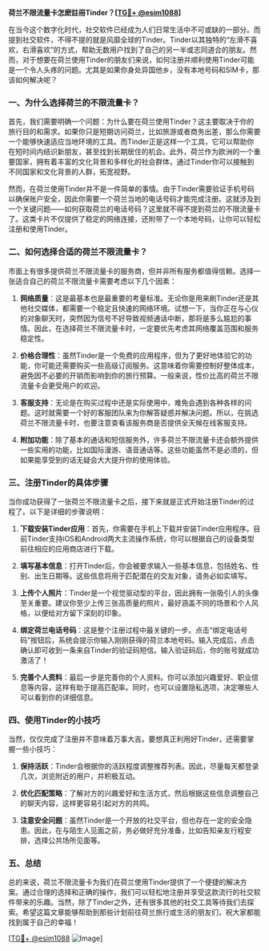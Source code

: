**荷兰不限流量卡怎麽註冊Tinder？[[TG💪+ @esim1088](https://t.me/s/esim1088)]**

在当今这个数字化时代，社交软件已经成为人们日常生活中不可或缺的一部分。而提到社交软件，不得不提的就是风靡全球的Tinder。Tinder以其独特的“左滑不喜欢，右滑喜欢”的方式，帮助无数用户找到了自己的另一半或志同道合的朋友。然而，对于想要在荷兰使用Tinder的朋友们来说，如何注册并顺利使用Tinder可能是一个令人头疼的问题。尤其是如果你身处异国他乡，没有本地号码和SIM卡，那该如何解决呢？

### 一、为什么选择荷兰的不限流量卡？

首先，我们需要明确一个问题：为什么要在荷兰使用Tinder？这主要取决于你的旅行目的和需求。如果你只是短期访问荷兰，比如旅游或者商务出差，那么你需要一个能够快速适应当地环境的工具。而Tinder正是这样一个工具，它可以帮助你在短时间内结识新朋友，甚至找到长期居住的机会。此外，荷兰作为欧洲的一个重要国家，拥有着丰富的文化背景和多样化的社会群体，通过Tinder你可以接触到不同国家和文化背景的人群，拓宽视野。

然而，在荷兰使用Tinder并不是一件简单的事情。由于Tinder需要验证手机号码以确保账户安全，因此你需要一个荷兰当地的电话号码才能完成注册。这就涉及到一个关键问题——如何获取荷兰的电话号码？这里就不得不提到荷兰的不限流量卡了。这类卡片不仅提供了稳定的网络连接，还附带了一个本地号码，让你可以轻松注册和使用Tinder。

### 二、如何选择合适的荷兰不限流量卡？

市面上有很多提供荷兰不限流量卡的服务商，但并非所有服务都值得信赖。选择一张适合自己的荷兰不限流量卡需要考虑以下几个因素：

1. **网络质量**：这是最基本也是最重要的考量标准。无论你是用来刷Tinder还是其他社交媒体，都需要一个稳定且快速的网络环境。试想一下，当你正在与心仪的对象聊天时，突然因为信号不好导致视频通话中断，那将是多么尴尬的事情。因此，在选择荷兰不限流量卡时，一定要优先考虑其网络覆盖范围和服务稳定性。

2. **价格合理性**：虽然Tinder是一个免费的应用程序，但为了更好地体验它的功能，你可能还需要购买一些高级订阅服务。这意味着你需要控制好整体成本，避免因不必要的开销而影响到你的旅行预算。一般来说，性价比高的荷兰不限流量卡会更受用户的欢迎。

3. **客服支持**：无论是在购买过程中还是实际使用中，难免会遇到各种各样的问题。这时就需要一个好的客服团队来为你解答疑惑并解决问题。所以，在挑选荷兰不限流量卡时，也要注意查看该服务商是否提供全天候在线客服支持。

4. **附加功能**：除了基本的通话和短信服务外，许多荷兰不限流量卡还会额外提供一些实用的功能，比如国际漫游、语音通话等。这些功能虽然不是必须的，但如果能享受到的话无疑会大大提升你的使用体验。

### 三、注册Tinder的具体步骤

当你成功获得了一张荷兰不限流量卡之后，接下来就是正式开始注册Tinder的过程了。以下是详细的步骤说明：

1. **下载安装Tinder应用**：首先，你需要在手机上下载并安装Tinder应用程序。目前Tinder支持iOS和Android两大主流操作系统，你可以根据自己的设备类型前往相应的应用商店进行下载。

2. **填写基本信息**：打开Tinder后，你会被要求输入一些基本信息，包括姓名、性别、出生日期等。这些信息将用于匹配潜在的交友对象，请务必如实填写。

3. **上传个人照片**：Tinder是一个视觉驱动型的平台，因此拥有一张吸引人的头像至关重要。建议你至少上传三张高质量的照片，最好涵盖不同的场景和个人风格，以便给对方留下深刻的印象。

4. **绑定荷兰电话号码**：这是整个注册过程中最关键的一步。点击“绑定电话号码”按钮后，系统会提示你输入刚刚获得的荷兰本地号码。输入完成后，点击确认即可收到一条来自Tinder的验证码短信。输入验证码后，你的账号就成功激活了！

5. **完善个人资料**：最后一步是完善你的个人资料。你可以添加兴趣爱好、职业信息等内容，这样有助于提高匹配率。同时，也可以设置隐私选项，决定哪些人可以看到你的详细信息。

### 四、使用Tinder的小技巧

当然，仅仅完成了注册并不意味着万事大吉。要想真正利用好Tinder，还需要掌握一些小技巧：

1. **保持活跃**：Tinder会根据你的活跃程度调整推荐列表。因此，尽量每天都登录几次，浏览附近的用户，并积极互动。

2. **优化匹配策略**：了解对方的兴趣爱好和生活方式，然后根据这些信息调整自己的聊天内容，这样更容易引起对方的共鸣。

3. **注意安全问题**：虽然Tinder是一个开放的社交平台，但也存在一定的安全隐患。因此，在与陌生人见面之前，务必做好充分准备，比如告知亲友行程安排，选择公共场所见面等。

### 五、总结

总的来说，荷兰不限流量卡为我们在荷兰使用Tinder提供了一个便捷的解决方案。通过合理的选择和正确的操作，我们可以轻松地注册并享受这款流行的社交软件带来的乐趣。当然，除了Tinder之外，还有很多其他的社交工具等待我们去探索。希望这篇文章能够帮助到那些计划前往荷兰旅行或生活的朋友们，祝大家都能找到属于自己的幸福！

[[TG💪+ @esim1088](https://t.me/s/esim1088) ![Image](https://i.postimg.cc/4NQfJmqS/Snipaste-2025-05-13-00-14-12.png)]